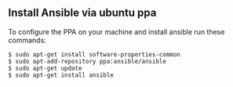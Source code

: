 ## Install Ansible via ubuntu ppa

To configure the PPA on your machine and install ansible run these commands:

```
$ sudo apt-get install software-properties-common
$ sudo apt-add-repository ppa:ansible/ansible
$ sudo apt-get update
$ sudo apt-get install ansible
```
